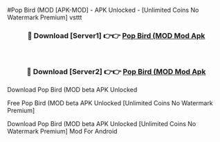 #Pop Bird (MOD [APK-MOD] - APK Unlocked - [Unlimited Coins No Watermark Premium] vsttt



<div align="center">

<h3>🔴 Download [Server1] 👉👉 <a href="https://momento.my/?title=Pop_Bird_(MOD">Pop Bird (MOD Mod Apk</a></h3><br>

<h3>🔴 Download [Server2] 👉👉 <a href="https://momento.my/?title=Pop_Bird_(MOD">Pop Bird (MOD Mod Apk</a></h3>
</div>



Download Pop Bird (MOD beta APK Unlocked

Free Pop Bird (MOD beta APK Unlocked [Unlimited Coins No Watermark Premium]

Download Pop Bird (MOD beta APK Unlocked [Unlimited Coins No Watermark Premium] Mod For Android
